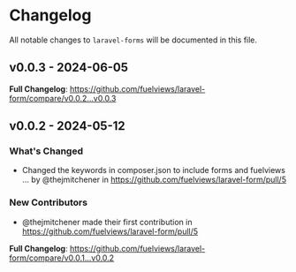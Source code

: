 # Changelog

All notable changes to `laravel-forms` will be documented in this file.

## v0.0.3 - 2024-06-05

**Full Changelog**: https://github.com/fuelviews/laravel-form/compare/v0.0.2...v0.0.3

## v0.0.2 - 2024-05-12

### What's Changed

* Changed the keywords in composer.json to include forms and fuelviews … by @thejmitchener in https://github.com/fuelviews/laravel-form/pull/5

### New Contributors

* @thejmitchener made their first contribution in https://github.com/fuelviews/laravel-form/pull/5

**Full Changelog**: https://github.com/fuelviews/laravel-form/compare/v0.0.1...v0.0.2
